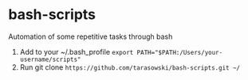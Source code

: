# bash-scripts
Automation of some repetitive tasks through bash

1. Add to your ~/.bash_profile `export PATH="$PATH:/Users/your-username/scripts"`
2. Run git clone `https://github.com/tarasowski/bash-scripts.git ~/` 

